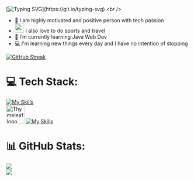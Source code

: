 [![Typing SVG](https://readme-typing-svg.demolab.com?font=Fuzzy+Bubbles&size=20&pause=200&color=aef50b&background=79797900&center=true&multiline=true&width=435&lines=Hi+there!+%F0%9F%91%8B+My+name+is+Daniel+Ivanov.;I'm+Java+student+and+enthusiast!)](https://git.io/typing-svg)
<br />

- 👀 I am highly motivated and positive person with tech passion
- <img width="25" src="https://user-images.githubusercontent.com/112943652/204318265-aedf0143-ba28-4e3f-829a-df3817ea5172.png"> I also love to do sports and travel
- 🌱 I’m currently learning Java Web Dev
- 💻 I'm learning new things every day and I have no intention of stopping


[![GitHub Streak](https://streak-stats.demolab.com?user=Daniel-ski&theme=python-dark&fire=DD2727)](https://git.io/streak-stats)
<br />

# 💻 Tech Stack:
[![My Skills](https://skillicons.dev/icons?i=java,idea,spring,mysql,hibernate&theme=dark)](https://skillicons.dev) 
<br />
<img src="https://miro.medium.com/v2/resize:fit:1000/0*2YKMGT_H6d3fl14L.png" alt="Thymeleaf logo" width="50" height="50">
[![My Skills](https://skillicons.dev/icons?i=html,css&theme=dark)](https://skillicons.dev)
# 📊 GitHub Stats:
![](https://github-readme-stats.vercel.app/api?username=Daniel-ski&theme=highcontrast&hide_border=false&include_all_commits=true&count_private=false)<br/>
![](https://github-readme-stats.vercel.app/api/top-langs/?username=Daniel-ski&theme=highcontrast&hide_border=false&include_all_commits=true&count_private=false&layout=compact)


